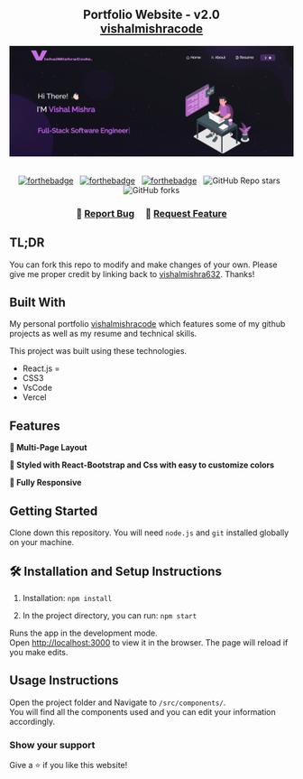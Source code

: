 <h2 align="center">
  Portfolio Website - v2.0<br/>
  <a href="https://vishal-mishra-code.vercel.app/" target="_blank">vishalmishracode</a>
</h2>
<div align="center">
  <img alt="Demo" src="./Images/readme-img.png" />
</div>

<br/>

<center>

[![forthebadge](https://forthebadge.com/images/badges/built-with-love.svg)](https://forthebadge.com) &nbsp;
[![forthebadge](https://forthebadge.com/images/badges/made-with-javascript.svg)](https://forthebadge.com) &nbsp;
[![forthebadge](https://forthebadge.com/images/badges/open-source.svg)](https://forthebadge.com) &nbsp;
![GitHub Repo stars](https://img.shields.io/github/stars/vishalmishra632/Portfolio?color=red&logo=github&style=for-the-badge) &nbsp;
![GitHub forks](https://img.shields.io/github/forks/vishalmishra632/Portfolio?color=red&logo=github&style=for-the-badge)

</center>

<h3 align="center">
    🔹
    <a href="https://github.com/vishalmishra632/VishalMishraCodePortfolio/issues">Report Bug</a> &nbsp; &nbsp;
    🔹
    <a href="https://github.com/vishalmishra632/VishalMishraCodePortfolio/issues">Request Feature</a>
</h3>

## TL;DR

You can fork this repo to modify and make changes of your own. Please give me proper credit by linking back to [vishalmishra632](https://github.com/vishalmishra632/VishalMishraCodePortfolio). Thanks!

## Built With

My personal portfolio <a href="https://vishal-mishra-code.vercel.app/" target="_blank">vishalmishracode</a> which features some of my github projects as well as my resume and technical skills.<br/>

This project was built using these technologies.

- React.js
=
- CSS3
- VsCode
- Vercel

## Features

**📖 Multi-Page Layout**

**🎨 Styled with React-Bootstrap and Css with easy to customize colors**

**📱 Fully Responsive**

## Getting Started

Clone down this repository. You will need `node.js` and `git` installed globally on your machine.

## 🛠 Installation and Setup Instructions

1. Installation: `npm install`

2. In the project directory, you can run: `npm start`

Runs the app in the development mode.\
Open [http://localhost:3000](http://localhost:3000) to view it in the browser.
The page will reload if you make edits.

## Usage Instructions

Open the project folder and Navigate to `/src/components/`. <br/>
You will find all the components used and you can edit your information accordingly.

### Show your support

Give a ⭐ if you like this website!

